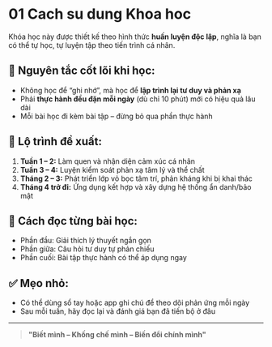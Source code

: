 # 01 Cach su dung Khoa hoc

Khóa học này được thiết kế theo hình thức **huấn luyện độc lập**, nghĩa là bạn có thể tự học, tự luyện tập theo tiến trình cá nhân.

## 📌 Nguyên tắc cốt lõi khi học:
- Không học để “ghi nhớ”, mà học để **lập trình lại tư duy và phản xạ**
- Phải **thực hành đều đặn mỗi ngày** (dù chỉ 10 phút) mới có hiệu quả lâu dài
- Mỗi bài học đi kèm bài tập – đừng bỏ qua phần thực hành

## 🧭 Lộ trình đề xuất:
1. **Tuần 1 – 2:** Làm quen và nhận diện cảm xúc cá nhân
2. **Tuần 3 – 4:** Luyện kiểm soát phản xạ tâm lý và thể chất
3. **Tháng 2 – 3:** Phát triển lớp vỏ bọc tâm trí, phản kháng khi bị khai thác
4. **Tháng 4 trở đi:** Ứng dụng kết hợp và xây dựng hệ thống ẩn danh/bảo mật

## 📒 Cách đọc từng bài học:
- Phần đầu: Giải thích lý thuyết ngắn gọn
- Phần giữa: Câu hỏi tư duy tự phản chiếu
- Phần cuối: Bài tập thực hành có thể áp dụng ngay

## ✅ Mẹo nhỏ:
- Có thể dùng sổ tay hoặc app ghi chú để theo dõi phản ứng mỗi ngày
- Sau mỗi tuần, hãy đọc lại và đánh giá bạn đã tiến bộ ở đâu

---

> **"Biết mình – Khống chế mình – Biến đổi chính mình"**

